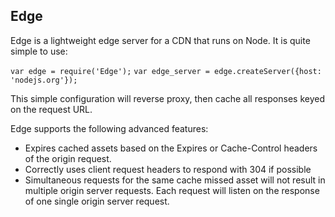 ## Edge ##

Edge is a lightweight edge server for a CDN that runs on Node. It is quite simple to use:

`var edge = require('Edge');`
`var edge_server = edge.createServer({host: 'nodejs.org'});`

This simple configuration will reverse proxy, then cache all responses
keyed on the request URL.

Edge supports the following advanced features:
 * Expires cached assets based on the Expires or Cache-Control headers
   of the origin request.
 * Correctly uses client request headers to respond with 304 if possible
 * Simultaneous requests for the same cache missed asset will not result
   in multiple origin server requests. Each request will listen on the response of one single origin server request.

